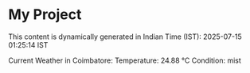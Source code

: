 # My Project

This content is dynamically generated in Indian Time (IST): 2025-07-15 01:25:14 IST


Current Weather in Coimbatore:
Temperature: 24.88 °C
Condition: mist
